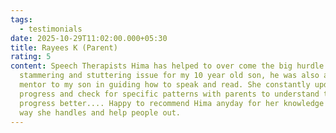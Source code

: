 ```yaml
---
tags:
  - testimonials
date: 2025-10-29T11:02:00.000+05:30
title: Rayees K (Parent)
rating: 5
content: Speech Therapists Hima has helped to over come the big hurdle of
  stammering and stuttering issue for my 10 year old son, he was also a good
  mentor to my son in guiding how to speak and read. She constantly update the
  progress and check for specific patterns with parents to understand the
  progress better.... Happy to recommend Hima anyday for her knowledge and the
  way she handles and help people out.
---
```

